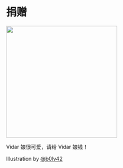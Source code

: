 # 捐赠

<img src="/img/Vidarchan_HCTFver.jpg" width=300px/>

Vidar 娘很可爱，请给 Vidar 娘钱！

Illustration by [@b0lv42](https://b0lv42.github.io/)